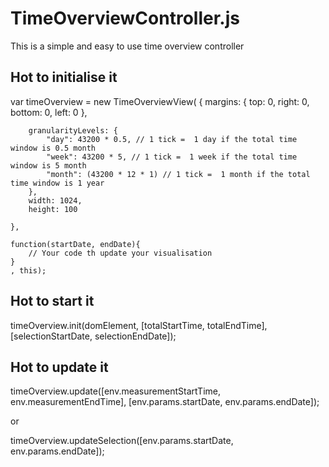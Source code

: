 TimeOverviewController.js
=========================

This is a simple and easy to use time overview controller


Hot to initialise it
--------------------

var timeOverview = new TimeOverviewView(
    {
        margins: {
            top: 0,
            right: 0,
            bottom: 0,
            left: 0
        },

        granularityLevels: {
            "day": 43200 * 0.5, // 1 tick =  1 day if the total time window is 0.5 month
            "week": 43200 * 5, // 1 tick =  1 week if the total time window is 5 month
            "month": (43200 * 12 * 1) // 1 tick =  1 month if the total time window is 1 year
        },
        width: 1024,
        height: 100

    },

    function(startDate, endDate){
        // Your code th update your visualisation
    }
    , this);
    
    
Hot to start it
---------------

timeOverview.init(domElement, [totalStartTime, totalEndTime], [selectionStartDate, selectionEndDate]);


Hot to update it
----------------

timeOverview.update([env.measurementStartTime, env.measurementEndTime], [env.params.startDate, env.params.endDate]);

or

timeOverview.updateSelection([env.params.startDate, env.params.endDate]);



